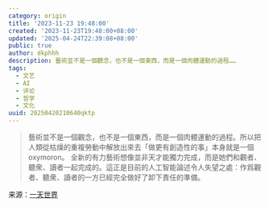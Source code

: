 ```yaml
---
category: origin
title: '2023-11-23 19:48:00'
created: '2023-11-23T19:48:00+08:00'
updated: '2025-04-24T22:39:08+08:00'
public: true
author: dkphhh
description: 藝術並不是一個觀念，也不是一個東西，而是一個肉體運動的過程……
tags:
  - 文艺
  - AI
  - 评论
  - 哲学
  - 文化
uuid: 20250420210640qktp
---
```


> 藝術並不是一個觀念，也不是一個東西，而是一個肉體運動的過程。所以把人類從枯燥的重複勞動中解放出來去「做更有創造性的事」本身就是一個 oxymoron。
> 全新的有力藝術想像並非天才能獨力完成，而是她們和觀者、聽衆、讀者一起完成的。這正是目前的人工智能論述令人失望之處：作爲觀者、聽衆、讀者的一方已經完全做好了卸下責任的準備。

来源：[一天世界](http://blog.yitianshijie.net/2023/11/23/4136/)
